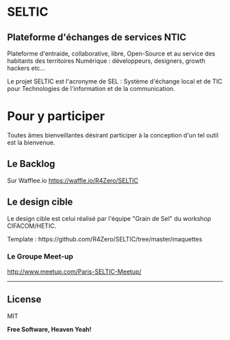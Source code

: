 # SELTIC
## Plateforme d'échanges de services NTIC

Plateforme d'entraide, collaborative, libre, Open-Source et au service des habitants des territoires Numérique : développeurs, designers, growth hackers etc... 

Le projet SELTIC est l'acronyme de SEL : Système d'échange local et de TIC pour Technologies de l'information et de la communication.

# Pour y participer

Toutes âmes bienveillantes désirant participer à la conception d'un tel outil est la bienvenue.

## Le Backlog

Sur Wafflee.io https://waffle.io/R4Zero/SELTIC

## Le design cible
Le design cible est celui réalisé par l'équipe "Grain de Sel" du workshop CIFACOM/HETIC.
<p>Template : https://github.com/R4Zero/SELTIC/tree/master/maquettes</p>

### Le Groupe Meet-up
http://www.meetup.com/Paris-SELTIC-Meetup/

----------------------------------------------------------


License
----

MIT

**Free Software, Heaven Yeah!**
